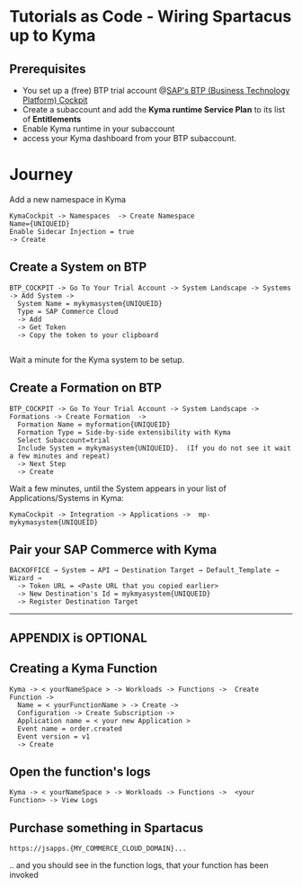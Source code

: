 # Tutorials as Code - Wiring Spartacus up to Kyma

## Prerequisites

* You set up a (free) BTP trial account @[SAP&#39;s BTP (Business Technology Platform) Cockpit](https://account.hanatrial.ondemand.com) 
* Create a subaccount and add the **Kyma runtime  Service Plan** to its list of **Entitlements**
* Enable Kyma runtime in your subaccount
* access your Kyma dashboard from your BTP subaccount.

# Journey

Add a new namespace in Kyma

```clickpath:AddKymaNamespace
KymaCockpit -> Namespaces  -> Create Namespace 
Name={UNIQUEID} 
Enable Sidecar Injection = true
-> Create
```

## Create a System on BTP

```clickpath:CreateBTPSystem
BTP_COCKPIT -> Go To Your Trial Account -> System Landscape -> Systems -> Add System -> 
  System Name = mykymasystem{UNIQUEID}
  Type = SAP Commerce Cloud
  -> Add
  -> Get Token
  -> Copy the token to your clipboard
  
```

Wait a minute for the Kyma system to be setup.  


## Create a Formation on BTP

```clickpath:CreateBTPFormation
BTP_COCKPIT -> Go To Your Trial Account -> System Landscape -> Formations -> Create Formation  -> 
  Formation Name = myformation{UNIQUEID}
  Formation Type = Side-by-side extensibility with Kyma
  Select Subaccount=trial
  Include System = mykymasystem{UNIQUEID}.  (If you do not see it wait a few minutes and repeat)
  -> Next Step 
  -> Create
```

Wait a few minutes, until the System appears in your list of Applications/Systems in Kyma:

```clickpath:ConfirmSystemAppearsInKyma
KymaCockpit -> Integration -> Applications ->  mp-mykymasystem{UNIQUEID}
```

## Pair your SAP Commerce with Kyma

```clickpath:PairBackoffice
BACKOFFICE → System → API → Destination Target → Default_Template → Wizard →
  -> Token URL = <Paste URL that you copied earlier>
  -> New Destination's Id = mykmyasystem{UNIQUEID}
  -> Register Destination Target
```

________________
## APPENDIX is  OPTIONAL
## Creating a Kyma Function

```clickpath:createKymaFunction
Kyma -> < yourNameSpace > -> Workloads -> Functions ->  Create Function -> 
  Name = < yourFunctionName > -> Create -> 
  Configuration -> Create Subscription -> 
  Application name = < your new Application > 
  Event name = order.created 
  Event version = v1 
  -> Create 
```

## Open the function's logs

```clickpath:OpenFunctionLogs
Kyma -> < yourNameSpace > -> Workloads -> Functions ->  <your Function> -> View Logs
```


## Purchase something in Spartacus

```clickpath:MakeFirstPurchaseWithVisa4444333322221111
https://jsapps.{MY_COMMERCE_CLOUD_DOMAIN}...
```


.. and you should see in the function logs, that your function has been invoked
